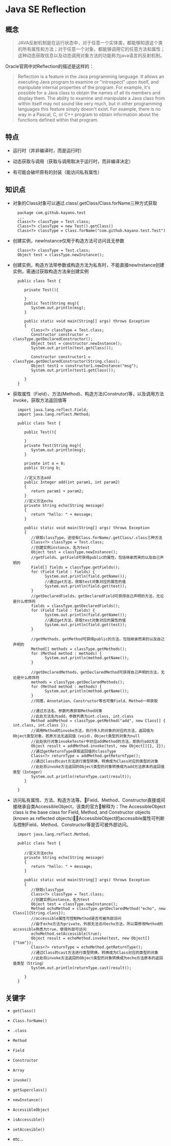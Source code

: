 # Java SE Reflection

## 概念


>JAVA反射机制是在运行状态中，对于任意一个实体类，都能够知道这个类的所有属性和方法；对于任意一个对象，都能够调用它的任意方法和属性；这种动态获取信息以及动态调用对象方法的功能称为java语言的反射机制。


Oracle官网中对Reflection的描述是这样的：

>Reflection is a feature in the Java programming language. It allows an executing Java program to examine or "introspect" upon itself, and manipulate internal properties of the program. For example, it's possible for a Java class to obtain the names of all its members and display them.
>The ability to examine and manipulate a Java class from within itself may not sound like very much, but in other programming languages this feature simply doesn't exist. For example, there is no way in a Pascal, C, or C++ program to obtain information about the functions defined within that program.

## 特点

- 运行时（并非编译时，而是运行时）

- 动态获取与调用（获取与调用取决于运行时，而非编译决定）

- 有可能会破坏原有的封装（能访问私有属性）

## 知识点

 - 对象的Class对象可以通过.class/.getClass/Class.forName三种方式获取

         package com.github.kayano.test
         ...
         Class<?> classType = Test.class;
         Class<?> classType = new Test().getClass()
         Class<?> classType = Class.forName("com.github.kayano.test.Test")

 - 创建实例，newInstance仅用于构造方法可访问且无参数

         Class<?> classType = Test.class;
         Object test = classType.newInstance();

 - 创建实例，构造方法带参数或构造方法为私有时，不能直接newInstance创建实例，需通过获取构造方法来创建实例

         public class Test {
            
            private Test(){
               
            }
            public Test(String msg){
               System.out.println(msg);
            }
            
            public static void main(String[] args) throws Exception
            {
               Class<?> classType = Test.class;
               Constructor constructor = classType.getDeclaredConstructor();
               Object test = constructor.newInstance();
               System.out.println(test.getClass());
               
               Constructor constructor1 = classType.getDeclaredConstructor(String.class);
               Object test1 = constructor1.newInstance("msg");
               System.out.println(test1.getClass());
               
            }
         }


 - 获取属性（Field）、方法(Method)、构造方法(Construtor)等，以及调用方法invoke，获取方法返回值等

         import java.lang.reflect.Field;
         import java.lang.reflect.Method;

         public class Test {

            public Test(){

            }
            private Test(String msg){
               System.out.println(msg);
            }

            private int a = 0;
            public String b;
            
            //定义方法add
            public Integer add(int param1, int param2)
            {
               return param1 + param2;
            }
            //定义方法echo
            private String echo(String message)
            {
               return "hello: " + message;
            }

            public static void main(String[] args) throws Exception
            {
               //获取classType，途径有Class.forName/.getClass/.class三种方法
               Class<?> classType = Test.class;
               //创建实例instance，名为test
               Object test = classType.newInstance();
               //getFields、getField可获得public的属性，包括继承而来的以及自己声明的
               Field[] fields = classType.getFields();
               for (Field field : fields) {
                     System.out.println(field.getName());
                     //通过get方法，获取test对象对应的属性的值
                     System.out.println(field.get(test));
               }
               //getDeclaredFields、getDeclaredField可获得自己声明的方法，无论是什么修饰符
               fields = classType.getDeclaredFields();
               for (Field field : fields) {
                     System.out.println(field.getName());
                     //通过get方法，获取test对象对应的属性的值
                     System.out.println(field.get(test));
               }

               //getMethods、getMethod可获得public的方法，包括继承而来的以及自己声明的
               Method[] methods = classType.getMethods();
               for (Method method : methods) {
                     System.out.println(method.getName());
               }

               //getDeclaredMethods、getDeclaredMethod可获得自己声明的方法，无论是什么修饰符
               methods = classType.getDeclaredMethods();
               for (Method method : methods) {
                     System.out.println(method.getName());
               }
               //同理，Annotation、Constructor等也可像Field、Method一样获取

               //通过方法名、参数列表获取Method对象
               //此处方法名为add，参数列表为int.class, int.class
               Method addMethod = classType.getMethod("add", new Class[] { int.class, int.class });
               //调用Method的invoke方法，执行传入的对象的对应的方法，返回值为Object类型对象，若原方法无返回值（void），Object类型的对象为null
               //此处执行对象invokeTester中对应addMethod的方法，即执行add方法
               Object result = addMethod.invoke(test, new Object[]{1, 2});
               //通过getReturnType获取返回值的classType
               Class<?> returnType = addMethod.getReturnType();
               //通过Class的cast方法进行类型转换，转换成为Class对应的类型的对象
               //此处将invoke方法返回的Object类型的对象转换成为add方法原本的返回值类型（Integer）
               System.out.println(returnType.cast(result));
            }

         }




 - 访问私有属性、方法、构造方法等。Field、Method、Constructor直接或间接继承自类AccessibleObject，该类的官方解释为：The AccessibleObject class is the base class for Field, Method, and Constructor objects (known as reflected objects)，AccessibleObject的accessible属性可判断与控制Field、Method、Constructor等是否可被外部访问。

         import java.lang.reflect.Method;

         public class Test {

            //定义方法echo
            private String echo(String message)
            {
               return "hello: " + message;
            }

            public static void main(String[] args) throws Exception
            {
               //获取classType
               Class<?> classType = Test.class;
               //创建实例instance，名为test
               Object test = classType.newInstance();
               Method echoMethod = classType.getDeclaredMethod("echo", new Class[]{String.class});
               //accessible属性可控制Method是否可被外部访问
               //由于echo方法为private，外部无法访问echo方法，所以需修改Method的accessible熟悉为true，使得外部可访问
               echoMethod.setAccessible(true);
               Object result = echoMethod.invoke(test, new Object[]{"tom"});
               Class<?> returnType = echoMethod.getReturnType();
               //通过Class的cast方法进行类型转换，转换成为Class对应的类型的对象
               //此处将invoke方法返回的Object类型的对象转换成为echo方法原本的返回值类型（String）
               System.out.println(returnType.cast(result));
               
            }
         }


## 关键字

- ```getClass()```

- ```Class.forName()```

- ```.class```

- ```Method```

- ```Field```

- ```Constructor```

- ```Array```

- ```invoke()```

- ```getSuperclass()```

- ```newInstance()```

- ```AccessibleObject```

- ```isAccessible()```

- ```setAccesible()```

- etc...
